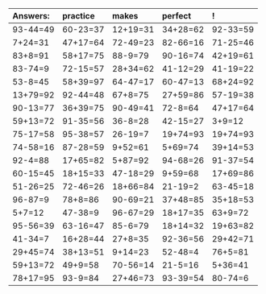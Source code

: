 | Answers: | practice | makes | perfect | ! |
| :--- | :--- | :--- | :--- | :--- |
| 93-44=49 | 60-23=37 | 12+19=31 | 34+28=62 | 92-33=59 | 
| 7+24=31 | 47+17=64 | 72-49=23 | 82-66=16 | 71-25=46 | 
| 83+8=91 | 58+17=75 | 88-9=79 | 90-16=74 | 42+19=61 | 
| 83-74=9 | 72-15=57 | 28+34=62 | 41-12=29 | 41-19=22 | 
| 53-8=45 | 58+39=97 | 64-47=17 | 60-47=13 | 68+24=92 | 
| 13+79=92 | 92-44=48 | 67+8=75 | 27+59=86 | 57-19=38 | 
| 90-13=77 | 36+39=75 | 90-49=41 | 72-8=64 | 47+17=64 | 
| 59+13=72 | 91-35=56 | 36-8=28 | 42-15=27 | 3+9=12 | 
| 75-17=58 | 95-38=57 | 26-19=7 | 19+74=93 | 19+74=93 | 
| 74-58=16 | 87-28=59 | 9+52=61 | 5+69=74 | 39+14=53 | 
| 92-4=88 | 17+65=82 | 5+87=92 | 94-68=26 | 91-37=54 | 
| 60-15=45 | 18+15=33 | 47-18=29 | 9+59=68 | 17+69=86 | 
| 51-26=25 | 72-46=26 | 18+66=84 | 21-19=2 | 63-45=18 | 
| 96-87=9 | 78+8=86 | 90-69=21 | 37+48=85 | 35+18=53 | 
| 5+7=12 | 47-38=9 | 96-67=29 | 18+17=35 | 63+9=72 | 
| 95-56=39 | 63-16=47 | 85-6=79 | 18+14=32 | 19+63=82 | 
| 41-34=7 | 16+28=44 | 27+8=35 | 92-36=56 | 29+42=71 | 
| 29+45=74 | 38+13=51 | 9+14=23 | 52-48=4 | 76+5=81 | 
| 59+13=72 | 49+9=58 | 70-56=14 | 21-5=16 | 5+36=41 | 
| 78+17=95 | 93-9=84 | 27+46=73 | 93-39=54 | 80-74=6 | 
